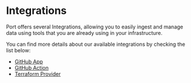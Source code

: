 # Integrations

Port offers several Integrations, allowing you to easily ingest and manage data using tools that you are already using in your infrastructure.

You can find more details about our available integrations by checking the list below:

- [GitHub App](./github/app/introduction.md)
- [GitHub Action](./github/github-action.md)
- [Terraform Provider](./terraform.md)